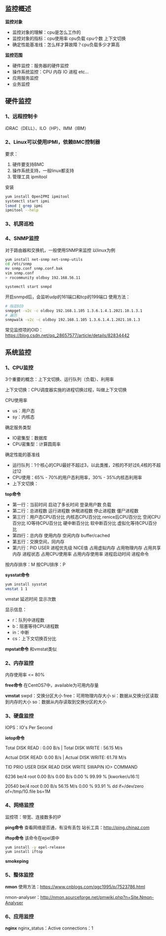 ## 监控概述
**监控对象**
+ 监控对象的理解：cpu是怎么工作的
+ 监控对象的指标：cpu使用率 cpu负载 cpu个数 上下文切换
+ 确定性能基准线：怎么样才算故障？cpu负载多少才算高

**监控范围**
+ 硬件监控：服务器的硬件监控
+ 操作系统监控：CPU 内存 IO 进程 etc...
+ 应用服务监控
+ 业务监控

## 硬件监控
### 1、远程控制卡
iDRAC（DELL）、ILO（HP）、IMM（IBM）

### 2、Linux可以使用IPMI，依赖BMC控制器
要求：
1. 硬件要支持BMC
2. 操作系统支持，一般linux都支持
3. 管理工具 ipmitool

安装
```bash
yum install OpenIPMI ipmitool
systemctl start ipmi
lsmod | grep ipmi
ipmitool --help
```
### 3、机房巡检
### 4、SNMP监控
对于路由器和交换机，一般使用SNMP来监控
以linux为例
```bash
yum install net-snmp net-snmp-utils
cd /etc/snmp
mv snmp.conf snmp.conf.bak
vim snmp.conf
> rocommunity oldboy 192.168.56.11

systemctl start snmpd
```
开启snmpd后，会监听udp的161端口和tcp的199端口
使用方法：
```bash
# 指定OID
snmpget -v2c -c oldboy 192.168.1.105 1.3.6.1.4.1.2021.10.1.3.1
# 遍历
snmpwalk -v2c -c oldboy 192.168.1.105 1.3.6.1.4.1.2021.10.1.3
```
常见监控项的OID：https://blog.csdn.net/qq_28657577/article/details/82834442

## 系统监控
### 1、CPU监控
3个重要的概念：上下文切换、运行队列（负载）、利用率

上下文切换：CPU调度器实施的进程切换过程，叫做上下文切换

CPU使用率
+ us：用户态
+ sy：内核态

确定服务类型
+ IO密集型：数据库
+ CPU密集型：计算圆周率

确定性能的基准线
+ 运行队列：1个核心的CPU最好不超过3，以此类推，2核的不好过6,4核的不超过12
+ CPU使用：65% - 70%的用户态利用率，30% - 35%内核态利用率
+ 上下文切换：

**top命令**
+ 第一行：当前时间 启动了多长时间 登录用户数 负载
+ 第二行：总进程数 运行进程数 休眠进程数 停止进程数 僵尸进程数
+ 第三行：用户态CPU百分比 内核态CPU百分比 renice后CPU百分比 空闲CPU百分比 IO等待CPU百分比 硬中断百分比 软中断百分比 虚拟化等待CPU百分比
+ 第四行：总内存 使用内存 空闲内存 buffer/cached
+ 第五行：交换空间，同内存
+ 第六行：PID USER 进程优先级 NICE值 占用虚拟内存 占用物理内存 占用共享内存 进程状态 占用CPU使用率 占用内存使用率 进程启动时间 进程命令

按内存排序：M 
按CPU排序：P

**sysstat命令**

```bash
yum install sysstat
vmstat 1 1
```
vmstat 延迟时间 显示次数

显示信息：
+ r：队列中进程数
+ b：阻塞等待CPU进程数
+ in：中断
+ cs：上下文切换百分比

**mpstat命令**
和vmstat类似

### 2、内存监控

内存使用率 <= 80%

**free命令**
在CentOS7中，available为可用内存量

**vmstat**
swpd：交换分区大小
free：可用物理内存大小
si：数据从交换分区读取到内存的大小
so：数据从内存读取到交换分区的大小

### 3、硬盘监控
IOPS：IO's Per Second

**iotop命令**

Total DISK READ :       0.00 B/s | Total DISK WRITE :      56.15 M/s

Actual DISK READ:       0.00 B/s | Actual DISK WRITE:      61.78 M/s

TID  PRIO  USER     DISK READ  DISK WRITE  SWAPIN     IO>    COMMAND

6236 be/4 root        0.00 B/s    0.00 B/s  0.00 % 99.99 % [kworker/u16:1]

20540 be/4 root        0.00 B/s   56.15 M/s  0.00 % 93.91 % dd if=/dev/zero of=/tmp/1G.file bs=1M


### 4、网络监控

监控项：带宽、连接数多的IP

**ping命令**
查看网络是否通，有没有丢包
站长工具：http://ping.chinaz.com

**iftop命令**
该命令在epel源中
```bash
yum install -y epel-release
yum install iftop
```

**smokeping**


### 5、整体监控

**nmon**
使用方法：https://www.cnblogs.com/qgc1995/p/7523786.html

nmon-analyser：http://nmon.sourceforge.net/pmwiki.php?n=Site.Nmon-Analyser

### 6、应用监控

**nginx**
nginx_status：Active connections：1
